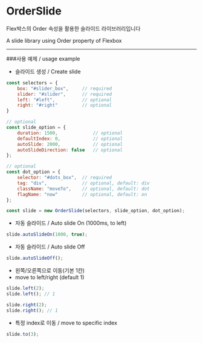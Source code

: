 # OrderSlide
Flex박스의 Order 속성을 활용한 슬라이드 라이브러리입니다

A slide library using Order property of Flexbox

---

###사용 예제 / usage example
- 슬라이드 생성 / Create slide
```js
const selectors = {
    box: "#slider_box",     // required
    slider: "#slider",      // required
    left: "#left",          // optional
    right: "#right"         // optional
}

// optional
const slide_option = {
    duration: 1500,             // optional
    defaultIndex: 0,            // optional
    autoSlide: 2000,            // optional
    autoSlideDirection: false   // optional
};

// optional
const dot_option = {
    selector: "#dots_box",  // required
    tag: "div",             // optional, default: div
    className: "moveTo",    // optional, default: dot
    flagName: "now"         // optional, default: on
};

const slide = new OrderSlide(selectors, slide_option, dot_option);
```
- 자동 슬라이드 / Auto slide On (1000ms, to left)
```js
slide.autoSlideOn(1000, true);
```
- 자동 슬라이드 / Auto slide Off
```js
slide.autoSlideOff();
```

- 왼쪽/오른쪽으로 이동(기본 1칸)
- move to left/right (default 1)
```js
slide.left(2);
slide.left(); // 1

slide.right(2);
slide.right(); // 1
```

- 특정 index로 이동 / move to specific index
```js
slide.to(3);
```
